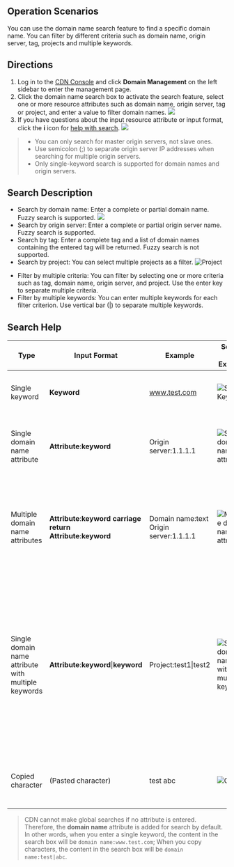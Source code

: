 ## Operation Scenarios
You can use the domain name search feature to find a specific domain name. You can filter by different criteria such as domain name, origin server, tag, projects and multiple keywords.

## Directions
1. Log in to the [CDN Console](https://console.cloud.tencent.com/cdn) and click **Domain Management** on the left sidebar to enter the management page.
2. Click the domain name search box to activate the search feature, select one or more resource attributes such as domain name, origin server, tag or project, and enter a value to filter domain names.
![](https://main.qcloudimg.com/raw/2027fba6a0f6299b6f1291efbee534b2.png)
3. If you have questions about the input resource attribute or input format, click the **i** icon for [help with search](#help).
![](https://main.qcloudimg.com/raw/32ce829d3dda62bfc473698664620be1.png)

>
>+ You can only search for master origin servers, not slave ones.
>+ Use semicolon (;) to separate origin server IP addresses when searching for multiple origin servers.
>+ Only single-keyword search is supported for domain names and origin servers.

## Search Description
+ Search by domain name: Enter a complete or partial domain name. Fuzzy search is supported.
  ![](https://main.qcloudimg.com/raw/75a0da4dd4205c7142a017ea9d326d57.png)
+ Search by origin server: Enter a complete or partial origin server name. Fuzzy search is supported.
+ Search by tag: Enter a complete tag and a list of domain names containing the entered tag will be returned. Fuzzy search is not supported.
+ Search by project: You can select multiple projects as a filter.
  ![Project](https://main.qcloudimg.com/raw/c9968a6d337484d74f3236034fcc3414.png)
- Filter by multiple criteria: You can filter by selecting one or more criteria such as tag, domain name, origin server, and project. Use the enter key to separate multiple criteria.
- Filter by multiple keywords: You can enter multiple keywords for each filter criterion. Use vertical bar (|) to separate multiple keywords.

<span id=help></span>
## Search Help
<style>
table th:first-of-type {
    width: 110px;
}
table th:nth-of-type(2) {  
width: 240px;
}
</style>

| Type               | Input Format                                             | Example                    | Search Box Example                                                  | Description                                                         |
| ----------------- | --------------------------------------------------- |----------------------- | ----------------------------------------------------------- | ------------------------------------------------------------ |
|   Single keyword      | **Keyword**                                           | www.test.com             |  ![Single Keyword](https://main.qcloudimg.com/raw/af1f1771fd42f0a38df5c7a0bc9bc861.png)| Filters domain names containing `www.test.com`                           |
| Single domain name attribute        | **Attribute**:**keyword**                                  | Origin server:1.1.1.1            | ![Single domain name attribute](https://main.qcloudimg.com/raw/0569c8fe8e8ddcf34b65a6da0d4dcacc.png) | Filters domain names where the origin server contains 1.1.1.1                                  |
| Multiple domain name attributes       | **Attribute**:**keyword** **carriage return**<br>**Attribute**:**keyword** | Domain name:text<br>Origin server:1.1.1.1 | ![Multiple domain name attributes](https://main.qcloudimg.com/raw/d351c69ad10134bdfa13a2b3db479c88.png) | Filters domain names where the domain name contains "text" and origin server contains "1.1.1.1"              |
| Single domain name attribute with multiple keywords | **Attribute**:**keyword**\|**keyword**                      | Project:test1\|test2   | ![Single domain name with multiple keywords](https://main.qcloudimg.com/raw/0fd9fed4dcd8402415849e3e57eec5f5.png) | Filters domain names from the selected project where the domain name contains "test1" or "test2." The domain name and origin server attributes currently do not support multi-keyword search |
| Copied character           | (Pasted character)                                       | test abc                 | ![Copy](https://main.qcloudimg.com/raw/a286ea1b578faf54dfe1ce671a836eb2.png) | Filters domain names containing "text" or "abc"                               |

>CDN cannot make global searches if no attribute is entered. Therefore, the **domain name** attribute is added for search by default. In other words, when you enter a single keyword, the content in the search box will be `domain name:www.test.com`; When you copy characters, the content in the search box will be `domain name:test|abc`.

